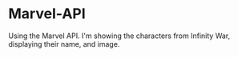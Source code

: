 # Marvel-API

Using the Marvel API. I'm showing the characters from Infinity War, displaying their name, and image.
